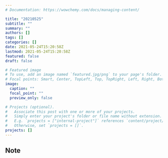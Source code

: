```yaml
---
# Documentation: https://wowchemy.com/docs/managing-content/

title: "20210525"
subtitle: ""
summary: ""
authors: []
tags: []
categories: []
date: 2021-05-24T15:20:58Z
lastmod: 2021-05-24T15:20:58Z
featured: false
draft: false

# Featured image
# To use, add an image named `featured.jpg/png` to your page's folder.
# Focal points: Smart, Center, TopLeft, Top, TopRight, Left, Right, BottomLeft, Bottom, BottomRight.
image:
  caption: ""
  focal_point: ""
  preview_only: false

# Projects (optional).
#   Associate this post with one or more of your projects.
#   Simply enter your project's folder or file name without extension.
#   E.g. `projects = ["internal-project"]` references `content/project/deep-learning/index.md`.
#   Otherwise, set `projects = []`.
projects: []
---
```


## Note


